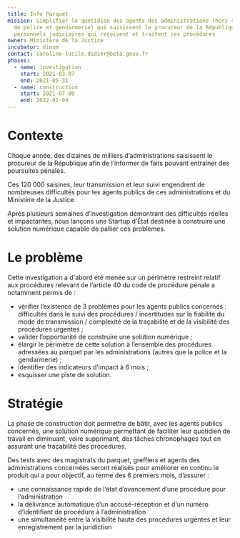 ```yaml
---
title: Info Parquet
mission: Simplifier le quotidien des agents des administrations (hors services
  de police et gendarmerie) qui saisissent le procureur de la République et des
  personnels judiciaires qui reçoivent et traitent ces procédures
owner: Ministère de la Justice
incubator: dinum
contact: caroline-lucile.didier@beta.gouv.fr
phases:
  - name: investigation
    start: 2021-03-07
    end: 2021-05-31
  - name: construction
    start: 2021-07-09
    end: 2022-01-09
---
```

# **Contexte**

Chaque année, des dizaines de milliers d’administrations saisissent le procureur de la République afin de l’informer de faits pouvant entraîner des poursuites pénales.

Ces 120 000 saisines, leur transmission et leur suivi engendrent de nombreuses difficultés pour les agents publics de ces administrations et du Ministère de la Justice.

Après plusieurs semaines d’investigation démontrant des difficultés réelles et impactantes, nous lançons une Startup d’État destinée à construire une solution numérique capable de pallier ces problèmes.

# **Le problème**

Cette investigation a d'abord été menée sur un périmètre restreint relatif aux procédures relevant de l’article 40 du code de procédure pénale a notamment permis de :

* vérifier l’existence de 3 problèmes pour les agents publics concernés : difficultés dans le suivi des procédures / incertitudes sur la fiabilité du mode de transmission / complexité de la traçabilité et de la visibilité des procédures urgentes ;
* valider l’opportunité de construire une solution numérique ;
* élargir le périmètre de cette solution à l’ensemble des procédures adressées au parquet par les administrations (autres que la police et la gendarmerie) ;
* identifier des indicateurs d’impact à 6 mois ;
* esquisser une piste de solution.

# **Stratégie**

La phase de construction doit permettre de bâtir, avec les agents publics concernés, une solution numérique permettant de faciliter leur quotidien de travail en diminuant, voire supprimant, des tâches chronophages tout en assurant une traçabilité des procédures.

Des tests avec des magistrats du parquet, greffiers et agents des administrations concernées seront réalisés pour améliorer en continu le produit qui a pour objectif, au terme des 6 premiers mois, d’assurer :

* une connaissance rapide de l’état d’avancement d’une procédure pour l’administration
* la délivrance automatique d’un accusé-réception et d’un numéro d’identifiant de procédure à l’administration
* une simultanéité entre la visibilité haute des procédures urgentes et leur enregistrement par la juridiction